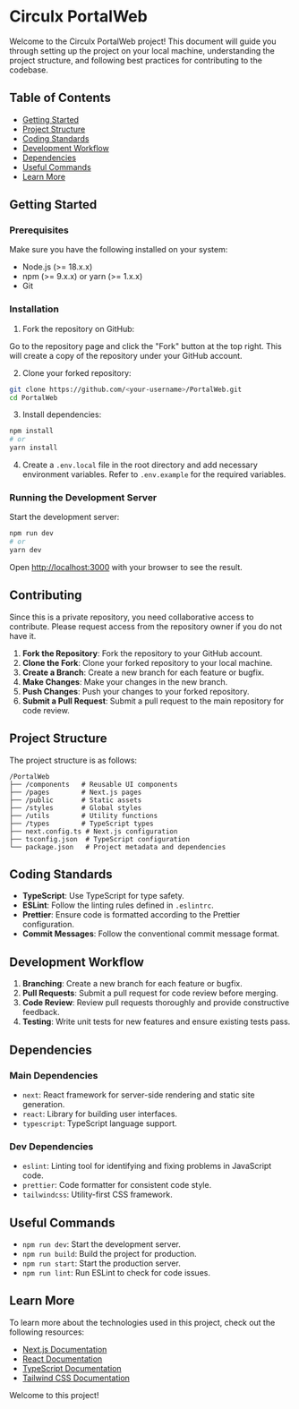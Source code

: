 # Circulx PortalWeb

Welcome to the Circulx PortalWeb project! This document will guide you through setting up the project on your local machine, understanding the project structure, and following best practices for contributing to the codebase.

## Table of Contents

- [Getting Started](#getting-started)
- [Project Structure](#project-structure)
- [Coding Standards](#coding-standards)
- [Development Workflow](#development-workflow)
- [Dependencies](#dependencies)
- [Useful Commands](#useful-commands)
- [Learn More](#learn-more)

## Getting Started

### Prerequisites

Make sure you have the following installed on your system:

- Node.js (>= 18.x.x)
- npm (>= 9.x.x) or yarn (>= 1.x.x)
- Git

### Installation

1. Fork the repository on GitHub:

Go to the repository page and click the "Fork" button at the top right. This will create a copy of the repository under your GitHub account.

2. Clone your forked repository:

```bash
git clone https://github.com/<your-username>/PortalWeb.git
cd PortalWeb
```

3. Install dependencies:

```bash
npm install
# or
yarn install
```

4. Create a `.env.local` file in the root directory and add necessary environment variables. Refer to `.env.example` for the required variables.

### Running the Development Server

Start the development server:

```bash
npm run dev
# or
yarn dev
```

Open [http://localhost:3000](http://localhost:3000) with your browser to see the result.

## Contributing

Since this is a private repository, you need collaborative access to contribute. Please request access from the repository owner if you do not have it.

1. **Fork the Repository**: Fork the repository to your GitHub account.
2. **Clone the Fork**: Clone your forked repository to your local machine.
3. **Create a Branch**: Create a new branch for each feature or bugfix.
4. **Make Changes**: Make your changes in the new branch.
5. **Push Changes**: Push your changes to your forked repository.
6. **Submit a Pull Request**: Submit a pull request to the main repository for code review.

## Project Structure

The project structure is as follows:

```
/PortalWeb
├── /components   # Reusable UI components
├── /pages        # Next.js pages
├── /public       # Static assets
├── /styles       # Global styles
├── /utils        # Utility functions
├── /types        # TypeScript types
├── next.config.ts # Next.js configuration
├── tsconfig.json  # TypeScript configuration
└── package.json   # Project metadata and dependencies
```

## Coding Standards

- **TypeScript**: Use TypeScript for type safety.
- **ESLint**: Follow the linting rules defined in `.eslintrc`.
- **Prettier**: Ensure code is formatted according to the Prettier configuration.
- **Commit Messages**: Follow the conventional commit message format.

## Development Workflow

1. **Branching**: Create a new branch for each feature or bugfix.
2. **Pull Requests**: Submit a pull request for code review before merging.
3. **Code Review**: Review pull requests thoroughly and provide constructive feedback.
4. **Testing**: Write unit tests for new features and ensure existing tests pass.

## Dependencies

### Main Dependencies

- `next`: React framework for server-side rendering and static site generation.
- `react`: Library for building user interfaces.
- `typescript`: TypeScript language support.

### Dev Dependencies

- `eslint`: Linting tool for identifying and fixing problems in JavaScript code.
- `prettier`: Code formatter for consistent code style.
- `tailwindcss`: Utility-first CSS framework.

## Useful Commands

- `npm run dev`: Start the development server.
- `npm run build`: Build the project for production.
- `npm run start`: Start the production server.
- `npm run lint`: Run ESLint to check for code issues.

## Learn More

To learn more about the technologies used in this project, check out the following resources:

- [Next.js Documentation](https://nextjs.org/docs)
- [React Documentation](https://reactjs.org/docs/getting-started.html)
- [TypeScript Documentation](https://www.typescriptlang.org/docs/)
- [Tailwind CSS Documentation](https://tailwindcss.com/docs)

Welcome to this project!